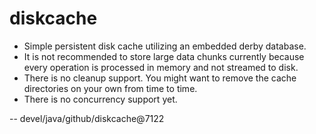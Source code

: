 # diskcache

* Simple persistent disk cache utilizing an embedded derby database.
* It is not recommended to store large data chunks currently because every operation is processed in memory and not streamed to disk.
* There is no cleanup support. You might want to remove the cache directories on your own from time to time.
* There is no concurrency support yet.



--
devel/java/github/diskcache@7122
